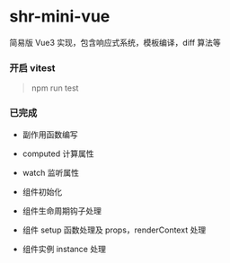 # shr-mini-vue

简易版 Vue3 实现，包含响应式系统，模板编译，diff 算法等

### 开启 vitest

> npm run test

### 已完成

- 副作用函数编写
- computed 计算属性
- watch 监听属性

- 组件初始化
- 组件生命周期钩子处理
- 组件 setup 函数处理及 props，renderContext 处理
- 组件实例 instance 处理
